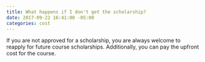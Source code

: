```yaml
---
title: What happens if I don't get the scholarship?
date: 2017-09-22 16:41:00 -05:00
categories: cost
---
```


If you are not approved for a scholarship, you are always welcome to reapply for future course scholarships. Additionally, you can pay the upfront cost for the course.
